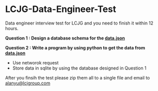# LCJG-Data-Engineer-Test
Data engineer interview test for LCJG and you need to finish it within 12 hours.

**Question 1 : Design a database schema for the [data.json](https://raw.githubusercontent.com/ayking/LCJG-Data-Engineer-Test/master/data.json)**

**Question 2 : Write a program by using python to get the data from [data.json](https://raw.githubusercontent.com/ayking/LCJG-Data-Engineer-Test/master/data.json)**
  - Use networok request
  - Store data in sqlite by using the database designed in Question 1



After you finsih the test please zip them all to a single file and email to alanyu@lcjgroup.com
